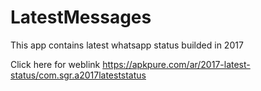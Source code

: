# LatestMessages
This app contains latest whatsapp status builded in 2017

Click here for weblink https://apkpure.com/ar/2017-latest-status/com.sgr.a2017lateststatus
